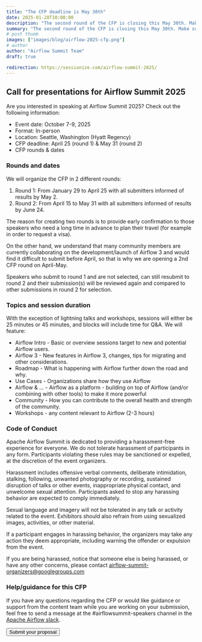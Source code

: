 ```yaml
---
title: "The CFP deadline is May 30th"
date: 2025-01-28T10:00:00
description: "The second round of the CFP is closing this May 30th. Make sure to submit your proposal and be part of the Airflow 3.0 lineup. Join us in Seattle!"
summary: "The second round of the CFP is closing this May 30th. Make sure to submit your proposal and be part of the Airflow 3.0 lineup. Join us in Seattle!"
# post thumb
images: ["images/blog/airflow-2025-cfp.png"]
# author
author: "Airflow Summit Team"
draft: true

redirection: https://sessionize.com/airflow-summit-2025/
---
```


## Call for presentations for Airflow Summit 2025

Are you interested in speaking at Airflow Summit 2025? Check out the following information:

* Event date: October 7-9, 2025
* Format: In-person
* Location: Seattle, Washington (Hyatt Regency)
* CFP deadline: April 25 (round 1) & May 31 (round 2)
* CFP rounds & dates

### Rounds and dates
We will organize the CFP in 2 different rounds:

1. Round 1: From January 29 to April 25 with all submitters informed of results by May 2. 
2. Round 2: From April 15 to May 31 with all submitters informed of results by June 24.

The reason for creating two rounds is to provide early confirmation to those speakers who need a long time in advance to plan their travel (for example in order to request a visa).

On the other hand, we understand that many community members are currently collaborating on the development/launch of Airflow 3 and would find it difficult to submit before April, so that is why we are opening a 2nd CFP round on April-May.  

Speakers who submit to round 1 and are not selected, can still resubmit to round 2 and their submission(s) will be reviewed again and compared to other submissions in round 2 for selection.

### Topics and session duration

With the exception of lightning talks and workshops, sessions will either be 25 minutes or 45  minutes, and blocks will include time for Q&A. We will feature:

 * Airflow Intro - Basic or overview sessions target to new and potential Airflow users.
 * Airflow 3 - New features in Airflow 3, changes, tips for migrating and other considerations.
 * Roadmap - What is happening with Airflow further down the road and why.
 * Use Cases - Organizations share how they use Airflow 
 * Airflow & … - Airflow as a platform - building on top of Airflow (and/or combining with other tools) to make it more powerful
 * Community - How you can contribute to the overall health and strength of the community.
 * Workshops - any content relevant to Airflow  (2-3 hours)

### Code of Conduct

Apache Airflow Summit is dedicated to providing a harassment-free experience for everyone. We do not tolerate harassment of participants in any form. Participants violating these rules may be sanctioned or expelled, at the discretion of the event organizers.

Harassment includes offensive verbal comments, deliberate intimidation, stalking, following, unwanted photography or recording, sustained disruption of talks or other events, inappropriate physical contact, and unwelcome sexual attention. Participants asked to stop any harassing behavior are expected to comply immediately.

Sexual language and imagery will not be tolerated in any talk or activity related to the event. Exhibitors should also refrain from using sexualized images, activities, or other material. 

If a participant engages in harassing behavior, the organizers may take any action they deem appropriate, including warning the offender or expulsion from the event. 

If you are being harassed, notice that someone else is being harassed, or have any other concerns, please contact airflow-summit-organizers@googlegroups.com

### Help/guidance for this CFP

If you have any questions regarding the CFP or would like guidance or support from the content team while you are working on your submission, feel free to send a message at the #airflowsummit-speakers channel in the [Apache Airflow slack](https://apache-airflow.slack.com/).

<a href="https://sessionize.com/airflow-summit-2025/" target="_blank" >
<button class="btn text-white my-3 btn-rounded btn-primary text-uppercase">Submit your proposal</button>
</a>        
